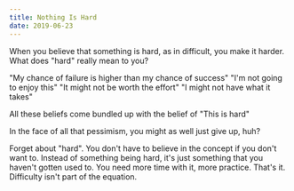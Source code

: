 ```yaml
---
title: Nothing Is Hard
date: 2019-06-23
---
```


When you believe that something is hard, as in difficult, you make it harder. What does "hard" really mean to you?

"My chance of failure is higher than my chance of success"
"I'm not going to enjoy this"
"It might not be worth the effort"
"I might not have what it takes"

All these beliefs come bundled up with the belief of "This is hard"

In the face of all that pessimism, you might as well just give up, huh?

Forget about "hard". You don't have to believe in the concept if you don't want to. Instead of something being hard, it's just something that you haven't gotten used to. You need more time with it, more practice. That's it. Difficulty isn't part of the equation.
